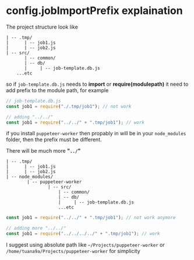 # config.jobImportPrefix explaination

The project structure look like

```
| -- .tmp/
|      | -- job1.js
|      | -- job2.js
| -- src/
       | -- common/
       | -- db/
       |     | -- job-template.db.js
    ...etc
```

so if `job-template.db.js` needs to **import** or **require(modulepath)** it need to add prefix to the module path, for example

```js
// job-template.db.js
const job1 = require("./.tmp/job1"); // not work

// adding "../../"
const job1 = require("../../" + ".tmp/job1"); // work
```

if you install `puppeteer-worker` then propably in will be in your `node_modules` folder, then the prefix must be different.

There will be much more **"`../`"**

```
| -- .tmp/
|      | -- job1.js
|      | -- job2.js
| -- node_modules/
        | -- puppeteer-worker
                | -- src/
                    | -- common/
                    | -- db/
                    |     | -- job-template.db.js
                    ...etc
```

```js
const job1 = require("../../" + ".tmp/job1"); // not work anymore

// adding more "../../"
const job1 = require("../../../../" + ".tmp/job1"); // work
```

I suggest using absolute path like `~/Projects/puppeteer-worker` or `/home/tuana9a/Projects/puppeteer-worker` for simplicity

